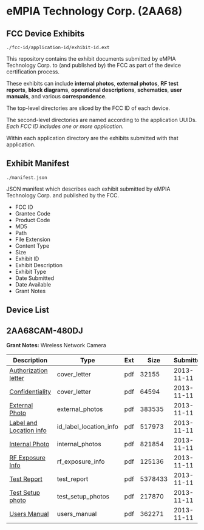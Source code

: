 # eMPIA Technology Corp. (2AA68)
## FCC Device Exhibits

```
./fcc-id/application-id/exhibit-id.ext
```

This repository contains the exhibit documents submitted by eMPIA Technology Corp. to (and published by) the FCC as part of the device certification process.

These exhibits can include **internal photos**, **external photos**, **RF test reports**, **block diagrams**, **operational descriptions**, **schematics**, **user manuals**, and various **correspondence**.

The top-level directories are sliced by the FCC ID of each device.

The second-level directories are named according to the application UUIDs. *Each FCC ID includes one or more application.*

Within each application directory are the exhibits submitted with that application. 

## Exhibit Manifest

```
./manifest.json
```

JSON manifest which describes each exhibit submitted by eMPIA Technology Corp. and published by the FCC.

- FCC ID
- Grantee Code
- Product Code
- MD5
- Path
- File Extension
- Content Type
- Size
- Exhibit ID
- Exhibit Description
- Exhibit Type
- Date Submitted
- Date Available
- Grant Notes

## Device List
## 2AA68CAM-480DJ
**Grant Notes:** Wireless Network Camera

| Description | Type | Ext | Size | Submitted | Available |
| ----------- | ---- | --- | ---- | --------- | --------- |
| [Authorization letter](2AA68CAM-480DJ/72672709d16601c645ba32e0f2e9de83/2115675.pdf) | cover_letter | pdf | 32155 | 2013-11-11 | 2013-11-13 |
| [Confidentiality](2AA68CAM-480DJ/72672709d16601c645ba32e0f2e9de83/2115676.pdf) | cover_letter | pdf | 64594 | 2013-11-11 | 2013-11-13 |
| [External Photo](2AA68CAM-480DJ/72672709d16601c645ba32e0f2e9de83/2115668.pdf) | external_photos | pdf | 383535 | 2013-11-11 | 2013-11-13 |
| [Label and Location info](2AA68CAM-480DJ/72672709d16601c645ba32e0f2e9de83/2115672.pdf) | id_label_location_info | pdf | 517973 | 2013-11-11 | 2013-11-13 |
| [Internal Photo](2AA68CAM-480DJ/72672709d16601c645ba32e0f2e9de83/2115669.pdf) | internal_photos | pdf | 821854 | 2013-11-11 | 2013-11-13 |
| [RF Exposure Info](2AA68CAM-480DJ/72672709d16601c645ba32e0f2e9de83/2115673.pdf) | rf_exposure_info | pdf | 125136 | 2013-11-11 | 2013-11-13 |
| [Test Report](2AA68CAM-480DJ/72672709d16601c645ba32e0f2e9de83/2115674.pdf) | test_report | pdf | 5378433 | 2013-11-11 | 2013-11-13 |
| [Test Setup photo](2AA68CAM-480DJ/72672709d16601c645ba32e0f2e9de83/2115670.pdf) | test_setup_photos | pdf | 217870 | 2013-11-11 | 2013-11-13 |
| [Users Manual](2AA68CAM-480DJ/72672709d16601c645ba32e0f2e9de83/2115671.pdf) | users_manual | pdf | 362271 | 2013-11-11 | 2013-11-13 |
